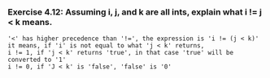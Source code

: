 ### Exercise 4.12: Assuming i, j, and k are all ints, explain what i != j < k means.
    '<' has higher precedence than '!=', the expression is 'i != (j < k)'
    it means, if 'i' is not equal to what 'j < k' returns, 
    i != 1, if 'j < k' returns 'true', in that case 'true' will be converted to '1'
    i != 0, if 'J < k' is 'false', 'false' is '0'
